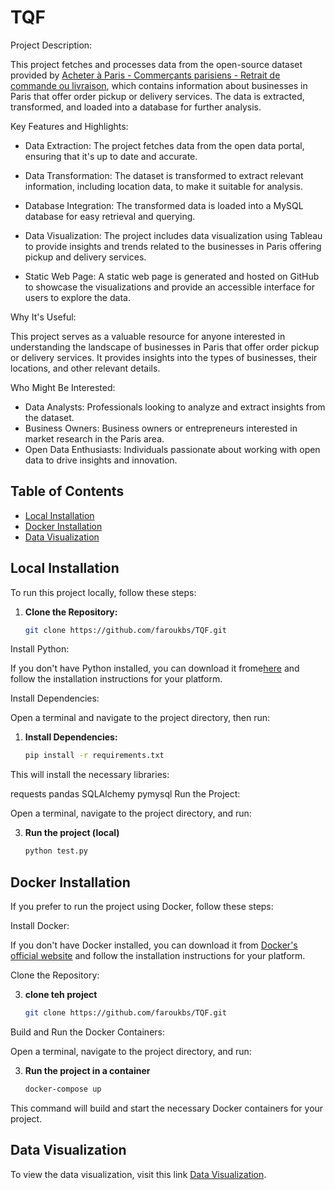 # TQF 

Project Description:

This project fetches and processes data from the open-source dataset provided by [Acheter à Paris - Commerçants parisiens - Retrait de commande ou livraison](https://opendata.paris.fr/pages/home/), which contains information about businesses in Paris that offer order pickup or delivery services. The data is extracted, transformed, and loaded into a database for further analysis.

Key Features and Highlights:

- Data Extraction: The project fetches data from the open data portal, ensuring that it's up to date and accurate.

- Data Transformation: The dataset is transformed to extract relevant information, including location data, to make it suitable for analysis.

- Database Integration: The transformed data is loaded into a MySQL database for easy retrieval and querying.

- Data Visualization: The project includes data visualization using Tableau to provide insights and trends related to the businesses in Paris offering pickup and delivery services.

- Static Web Page: A static web page is generated and hosted on GitHub to showcase the visualizations and provide an accessible interface for users to explore the data.

Why It's Useful:

This project serves as a valuable resource for anyone interested in understanding the landscape of businesses in Paris that offer order pickup or delivery services. It provides insights into the types of businesses, their locations, and other relevant details.

Who Might Be Interested:

- Data Analysts: Professionals looking to analyze and extract insights from the dataset.
- Business Owners: Business owners or entrepreneurs interested in market research in the Paris area.
- Open Data Enthusiasts: Individuals passionate about working with open data to drive insights and innovation.

## Table of Contents
- [Local Installation](#local-installation)
- [Docker Installation](#docker-installation)
- [Data Visualization](#Data-Visualization)


## Local Installation

To run this project locally, follow these steps:

1. **Clone the Repository:**

   ```bash
   git clone https://github.com/faroukbs/TQF.git
Install Python:

If you don't have Python installed, you can download it frome[here](https://www.python.org/downloads/) and follow the installation instructions for your platform.

Install Dependencies:

Open a terminal and navigate to the project directory, then run:
1. **Install Dependencies:**

   ```bash
   pip install -r requirements.txt
This will install the necessary libraries:

requests
pandas
SQLAlchemy
pymysql
Run the Project:

Open a terminal, navigate to the project directory, and run:

3. **Run the project (local)**

   ```bash
   python test.py

## Docker Installation
If you prefer to run the project using Docker, follow these steps:

Install Docker:

If you don't have Docker installed, you can download it from [Docker's official website](https://docs.docker.com/engine/install/) and follow the installation instructions for your platform.

Clone the Repository:

3. **clone teh project**

   ```bash
   git clone https://github.com/faroukbs/TQF.git
Build and Run the Docker Containers:

Open a terminal, navigate to the project directory, and run:

3. **Run the project in a container**

   ```bash
   docker-compose up
This command will build and start the necessary Docker containers for your project.



## Data Visualization
To view the data visualization, visit this link [Data Visualization](https://roky-dev.github.io/roky-dev/#).
